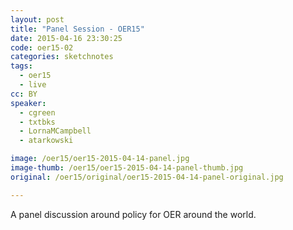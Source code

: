 ```yaml
---
layout: post
title: "Panel Session - OER15"
date: 2015-04-16 23:30:25
code: oer15-02
categories: sketchnotes
tags:
  - oer15
  - live
cc: BY
speaker:
  - cgreen
  - txtbks
  - LornaMCampbell
  - atarkowski

image: /oer15/oer15-2015-04-14-panel.jpg
image-thumb: /oer15/oer15-2015-04-14-panel-thumb.jpg
original: /oer15/original/oer15-2015-04-14-panel-original.jpg

---
```


A panel discussion around policy for OER around the world.
